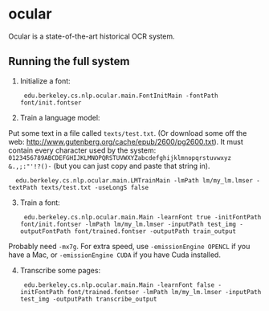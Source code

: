 # ocular

Ocular is a state-of-the-art historical OCR system.



## Running the full system

1. Initialize a font:

        edu.berkeley.cs.nlp.ocular.main.FontInitMain -fontPath font/init.fontser
    
2. Train a language model:

  Put some text in a file called `texts/test.txt`.  (Or download some off the web: http://www.gutenberg.org/cache/epub/2600/pg2600.txt).  It must contain every character used by the system: `0123456789ABCDEFGHIJKLMNOPQRSTUVWXYZabcdefghijklmnopqrstuvwxyz &.,;:"'!?()-` (but you can just copy and paste that string in).
    
      edu.berkeley.cs.nlp.ocular.main.LMTrainMain -lmPath lm/my_lm.lmser -textPath texts/test.txt -useLongS false
    
3. Train a font:

        edu.berkeley.cs.nlp.ocular.main.Main -learnFont true -initFontPath font/init.fontser -lmPath lm/my_lm.lmser -inputPath test_img -outputFontPath font/trained.fontser -outputPath train_output
    
  Probably need `-mx7g`.  For extra speed, use `-emissionEngine OPENCL` if you have a Mac, or `-emissionEngine CUDA` if you have Cuda installed.
    
4. Transcribe some pages:

        edu.berkeley.cs.nlp.ocular.main.Main -learnFont false -initFontPath font/trained.fontser -lmPath lm/my_lm.lmser -inputPath test_img -outputPath transcribe_output 
    

